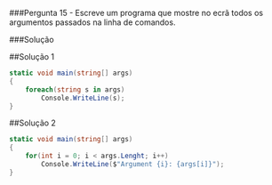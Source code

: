 ###Pergunta
15 - Escreve um programa que mostre no ecrã todos os argumentos passados na
linha de comandos.

###Solução

##Solução 1
```cs
static void main(string[] args)
{
    foreach(string s in args)
        Console.WriteLine(s);
}
```
##Solução 2
```cs
static void main(string[] args)
{
    for(int i = 0; i < args.Lenght; i++)
        Console.WriteLine($"Argument {i}: {args[i]}");
}
```
